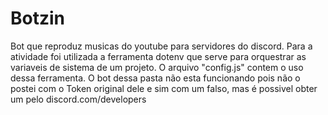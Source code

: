 # Botzin
Bot que reproduz musicas do youtube para servidores do discord.
 Para a atividade foi utilizada a ferramenta dotenv que serve para orquestrar as variaveis de sistema de um projeto.
 O arquivo "config.js" contem o uso dessa ferramenta.
 O bot dessa pasta não esta funcionando pois não o postei com o Token original dele e sim com um falso, mas é possivel obter um pelo discord.com/developers
